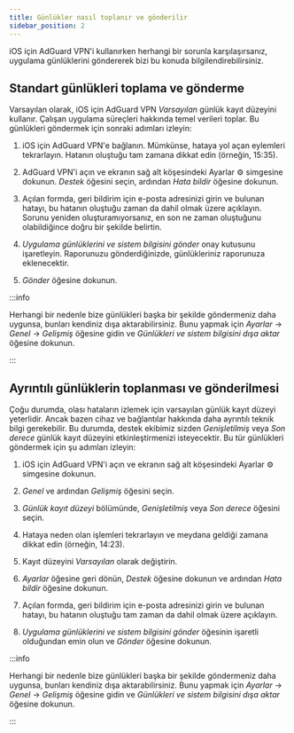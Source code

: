 ```yaml
---
title: Günlükler nasıl toplanır ve gönderilir
sidebar_position: 2
---
```


iOS için AdGuard VPN'i kullanırken herhangi bir sorunla karşılaşırsanız, uygulama günlüklerini göndererek bizi bu konuda bilgilendirebilirsiniz.

## Standart günlükleri toplama ve gönderme

Varsayılan olarak, iOS için AdGuard VPN *Varsayılan* günlük kayıt düzeyini kullanır. Çalışan uygulama süreçleri hakkında temel verileri toplar. Bu günlükleri göndermek için sonraki adımları izleyin:

1. iOS için AdGuard VPN'e bağlanın. Mümkünse, hataya yol açan eylemleri tekrarlayın. Hatanın oluştuğu tam zamana dikkat edin (örneğin, 15:35).

2. AdGuard VPN'i açın ve ekranın sağ alt köşesindeki Ayarlar ⚙ simgesine dokunun. *Destek* öğesini seçin, ardından *Hata bildir* öğesine dokunun.

3. Açılan formda, geri bildirim için e-posta adresinizi girin ve bulunan hatayı, bu hatanın oluştuğu zaman da dahil olmak üzere açıklayın. Sorunu yeniden oluşturamıyorsanız, en son ne zaman oluştuğunu olabildiğince doğru bir şekilde belirtin.

4. *Uygulama günlüklerini ve sistem bilgisini gönder* onay kutusunu işaretleyin. Raporunuzu gönderdiğinizde, günlükleriniz raporunuza eklenecektir.

5. *Gönder* öğesine dokunun.

:::info

Herhangi bir nedenle bize günlükleri başka bir şekilde göndermeniz daha uygunsa, bunları kendiniz dışa aktarabilirsiniz. Bunu yapmak için *Ayarlar* → *Genel* → *Gelişmiş* öğesine gidin ve *Günlükleri ve sistem bilgisini dışa aktar* öğesine dokunun.

:::

## Ayrıntılı günlüklerin toplanması ve gönderilmesi

Çoğu durumda, olası hataların izlemek için varsayılan günlük kayıt düzeyi yeterlidir. Ancak bazen cihaz ve bağlantılar hakkında daha ayrıntılı teknik bilgi gerekebilir. Bu durumda, destek ekibimiz sizden *Genişletilmiş* veya *Son derece* günlük kayıt düzeyini etkinleştirmenizi isteyecektir. Bu tür günlükleri göndermek için şu adımları izleyin:

1. iOS için AdGuard VPN'i açın ve ekranın sağ alt köşesindeki Ayarlar ⚙ simgesine dokunun.

2. *Genel* ve ardından *Gelişmiş* öğesini seçin.

3. *Günlük kayıt düzeyi* bölümünde, *Genişletilmiş* veya *Son derece* öğesini seçin.

4. Hataya neden olan işlemleri tekrarlayın ve meydana geldiği zamana dikkat edin (örneğin, 14:23).

5. Kayıt düzeyini *Varsayılan* olarak değiştirin.

6. *Ayarlar* öğesine geri dönün, *Destek* öğesine dokunun ve ardından *Hata bildir* öğesine dokunun.

7. Açılan formda, geri bildirim için e-posta adresinizi girin ve bulunan hatayı, bu hatanın oluştuğu tam zaman da dahil olmak üzere açıklayın.

8. *Uygulama günlüklerini ve sistem bilgisini gönder* öğesinin işaretli olduğundan emin olun ve *Gönder* öğesine dokunun.

:::info

Herhangi bir nedenle bize günlükleri başka bir şekilde göndermeniz daha uygunsa, bunları kendiniz dışa aktarabilirsiniz. Bunu yapmak için *Ayarlar* → *Genel* → *Gelişmiş* öğesine gidin ve *Günlükleri ve sistem bilgisini dışa aktar* öğesine dokunun.

:::
